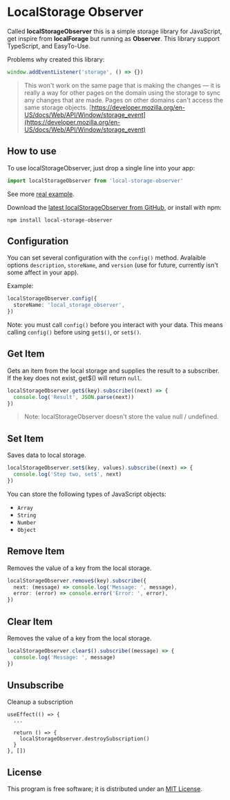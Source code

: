 # LocalStorage Observer

Called **localStorageObserver** this is a simple storage library for JavaScript, get inspire from **localForage** but running as **Observer**. This library support TypeScript, and EasyTo-Use.

Problems why created this library:

```js
window.addEventListener('storage', () => {})
```

> This won't work on the same page that is making the changes — it is really a way for other pages on the domain using the storage to sync any changes that are made. Pages on other domains can't access the same storage objects. [https://developer.mozilla.org/en-US/docs/Web/API/Window/storage_event](https://developer.mozilla.org/en-US/docs/Web/API/Window/storage_event)

## How to use

To use localStorageObserver, just drop a single line into your app:

```ts
import localStorageObserver from 'local-storage-observer'
```

See more [real example](https://github.com/natserract/local-storage-observer/tree/master/examples).

Download the [latest localStorageObserver from GitHub](https://github.com/natserract/local-storage-observer), or install with npm:

```terminal
npm install local-storage-observer
```

## Configuration

You can set several configuration with the `config()` method. Avalaible options `description`, `storeName`, and `version` (use for future, currently isn't some affect in your app).

Example:

```ts
localStorageObserver.config({
  storeName: 'local_storage_observer',
})
```

Note: you must call `config()` before you interact with your data. This means calling `config()` before using `get$()`, or `set$()`.

## Get Item

Gets an item from the local storage and supplies the result to a subscriber. If the key does not exist, get\$() will return `null`.

```ts
localStorageObserver.get$(key).subscribe((next) => {
  console.log('Result', JSON.parse(next))
})
```

> Note: localStorageObserver doesn't store the value null / undefined.

## Set Item

Saves data to local storage.

```ts
localStorageObserver.set$(key, values).subscribe((next) => {
  console.log('Step two, set$', next)
})
```

You can store the following types of JavaScript objects:

- `Array`
- `String`
- `Number`
- `Object`

## Remove Item

Removes the value of a key from the local storage.

```ts
localStorageObserver.remove$(key).subscribe({
  next: (message) => console.log('Message: ', message),
  error: (error) => console.error('Error: ', error),
})
```

## Clear Item

Removes the value of a key from the local storage.

```ts
localStorageObserver.clear$().subscribe((message) => {
  console.log('Message: ', message)
})
```

## Unsubscribe

Cleanup a subscription

```tsx
useEffect(() => {
  ...

  return () => {
    localStorageObserver.destroySubscription()
  }
}, [])
```

## License

This program is free software; it is distributed under an [MIT License](https://github.com/natserract/local-storage-observer/blob/master/LICENSE.md).
